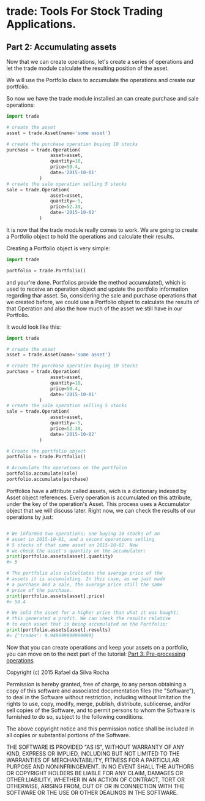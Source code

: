 # trade: Tools For Stock Trading Applications.

## Part 2: Accumulating assets
Now that we can create operations, let's create a series of operations
and let the trade module calculate the resulting position of the asset.

We will use the Portfolio class to accumulate the operations and create
our portfolio.

So now we have the trade module installed an can create purchase and
sale operations:

```python
import trade

# create the asset
asset = trade.Asset(name='some asset')

# create the purchase operation buying 10 stocks
purchase = trade.Operation(
                asset=asset,
                quantity=10,
                price=50.4,
                date='2015-10-01'
            )
# create the sale operation selling 5 stocks
sale = trade.Operation(
                asset=asset,
                quantity=-5,
                price=52.39,
                date='2015-10-02'
            )
```

It is now that the trade module really comes to work. We are going to create
a Portfolio object to hold the operations and calculate their results.

Creating a Portfolio object is very simple:

```python
import trade

portfolio = trade.Portfolio()
```

and your're done. Portfolios provide the method accumulate(), which is used
to receive an operation object and update the portfolio information regarding
thar asset. So, considering the sale and purchase operations that we created
before, we could use a Portfolio object to calculate the results of that
Operation and also the how much of the asset we still have in our Portfolio.

It would look like this:

```python
import trade

# create the asset
asset = trade.Asset(name='some asset')

# create the purchase operation buying 10 stocks
purchase = trade.Operation(
                asset=asset,
                quantity=10,
                price=50.4,
                date='2015-10-01'
            )
# create the sale operation selling 5 stocks
sale = trade.Operation(
                asset=asset,
                quantity=-5,
                price=52.39,
                date='2015-10-02'
            )

# Create the portfolio object
portfolio = trade.Portfolio()

# Accumulate the operations on the portfolio
portfolio.accumulate(sale)
portfolio.accumulate(purchase)
```

Portfolios have a attribute called assets, wich is a dictionary indexed
by Asset object references. Every operation is accumulated on this attribute,
under the key of the operation's Asset. This process uses a Accumulator
object that we will discuss later. Right now, we can check the results of our
operations by just:

```python

# We informed two operations; one buying 10 stocks of an
# asset in 2015-10-01, and a second operations selling
# 5 stocks of that same asset on 2015-10-02. Now
# we check the asset's quantity on the accumulator:
print(portfolio.assets[asset].quantity)
#> 5

# The portfolio also calcultates the average price of the
# assets it is accumulating. In this case, as we just made
# a purchase and a sale, the average price still the same
# price of the purchase.
print(portfolio.assets[asset].price)
#> 50.4

# We sold the asset for a higher price than what it was bought;
# this generated a profit. We can check the results relative
# to each asset that is being accumulated on the Portfolio:
print(portfolio.assets[asset].results)
#> {'trades': 9.949999999999989}
```

Now that you can create operations and keep your assets on a portfolio, you can
move on to the next part of the tutorial:
[Part 3: Pre-processing operations](part_3).


Copyright (c) 2015 Rafael da Silva Rocha

Permission is hereby granted, free of charge, to any person obtaining a copy
of this software and associated documentation files (the "Software"), to deal
in the Software without restriction, including without limitation the rights
to use, copy, modify, merge, publish, distribute, sublicense, and/or sell
copies of the Software, and to permit persons to whom the Software is
furnished to do so, subject to the following conditions:

The above copyright notice and this permission notice shall be included in
all copies or substantial portions of the Software.

THE SOFTWARE IS PROVIDED "AS IS", WITHOUT WARRANTY OF ANY KIND, EXPRESS OR
IMPLIED, INCLUDING BUT NOT LIMITED TO THE WARRANTIES OF MERCHANTABILITY,
FITNESS FOR A PARTICULAR PURPOSE AND NONINFRINGEMENT. IN NO EVENT SHALL THE
AUTHORS OR COPYRIGHT HOLDERS BE LIABLE FOR ANY CLAIM, DAMAGES OR OTHER
LIABILITY, WHETHER IN AN ACTION OF CONTRACT, TORT OR OTHERWISE, ARISING FROM,
OUT OF OR IN CONNECTION WITH THE SOFTWARE OR THE USE OR OTHER DEALINGS IN
THE SOFTWARE.
